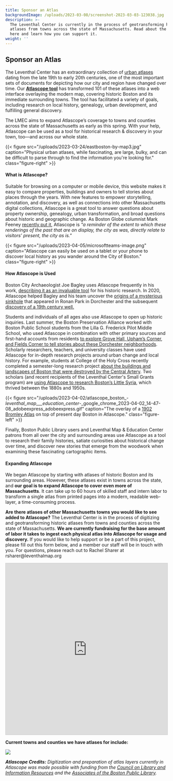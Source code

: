```yaml
---
title: Sponsor an Atlas
backgroundImage: /uploads/2023-03-08/screenshot-2023-03-03-123038.jpg
description: >-
  The Leventhal Center is currently in the process of geotransforming historic
  atlases from towns across the state of Massachusetts. Read about the project
  here and learn how you can support it.
weight: ''
---
```


## Sponsor an Atlas

The Leventhal Center has an extraordinary collection of [urban atlases](https://collections.leventhalmap.org/search?utf8=%E2%9C%93\&f%5Bcollection_name_ssim%5D%5B%5D=Urban+Maps+%28Collection+of+Distinction%29\&f%5Bsubject_facet_ssim%5D%5B%5D=Boston+%28Mass.%29--Maps\&search_field=dummy_range\&range%5Bdate_facet_yearly_itim%5D%5Bbegin%5D=1860\&range%5Bdate_facet_yearly_itim%5D%5Bend%5D=1950\&commit=Apply) dating from the late 19th to early 20th centuries, one of the most important sets of documents for depicting how our city and region have changed over time. Our **[Atlascope tool](https://www.atlascope.org/)** has transformed 101 of these atlases into a web interface overlaying the modern map, covering historic Boston and its immediate surrounding towns. The tool has facilitated a variety of goals, including research on local history, genealogy, urban development, and fulfilling general discovery.

The LMEC aims to expand Atlascope’s coverage to towns and counties across the state of Massachusetts as early as this spring. With your help, Atlascope can be used as a tool for historical research & discovery in your town, too—and across our whole state.

{{< figure src="/uploads/2023-03-24/eastboston-by-map3.jpg" caption="Physical urban atlases, while fascinating, are large, bulky, and can be difficult to parse through to find the information you're looking for." class="figure-right" >}}

#### What is Atlascope?

Suitable for browsing on a computer or mobile device, this website makes it easy to compare properties, buildings and owners to tell stories about places through the years. With new features to empower storytelling, annotation, and discovery, as well as connections into other Massachusetts digital collections, Atlascope is a great tool to answer questions about property ownership, genealogy, urban transformation, and broad questions about historic and geographic change. As Boston Globe columnist Mark Feeney [recently put it](https://www.bostonglobe.com/2023/01/19/arts/map-quest-bpls-leventhal-center-two-shows-speak-changing-city/?p1=StaffPage), Atlascope is *"a reminder of the extent to which these renderings of the past that are on display, the city as was, directly relate to visitors’ present, the city as is."*

{{< figure src="/uploads/2023-04-05/microsoftteams-image.png" caption="Atlascope can easily be used on a tablet or your phone to discover local history as you wander around the City of Boston." class="figure-right" >}}

#### How Atlascope is Used

Boston City Archaeologist Joe Bagley uses Atlascope frequently in his work, [describing it as an invaluable tool](https://www.leventhalmap.org/articles/archaeology-and-atlascope/) for his historic research. In 2020, Atlascope helped Bagley and his team uncover the [origins of a mysterious sinkhole](https://www.boston.gov/news/update-ronan-park-well) that appeared in Ronan Park in Dorchester and the subsequent [discovery of a 19th century well.](https://www.wcvb.com/article/archaeologists-discover-forgotten-well-inside-sinkhole-in-dorchesters-ronan-park/34931536#)

Students and individuals of all ages also use Atlascope to open up historic inquiries. Last summer, the Boston Preservation Alliance worked with Boston Public School students from the Lilla G. Frederick Pilot Middle School, who used Atlascope in combination with other primary sources and first-hand accounts from residents [to explore Grove Hall, Upham’s Corner, and Fields Corner to tell stories about these Dorchester neighborhoods](https://www.youtube.com/watch?v=Ak0nDQpNOe0). Scholarly researchers, teachers, and university classes have used Atlascope for in-depth research projects around urban change and local history. For example, students at College of the Holy Cross recently completed a semester-long research project [about the buildings and landscapes of Boston that were destroyed by the Central Artery](https://www.leventhalmap.org/articles/before-displacement-part-two/). Two scholars (and recent recipients of the Leventhal Center's Small Grants program) are [using Atlascope to research Boston’s Little Syria](https://www.leventhalmap.org/articles/small-grants-2023/), which thrived between the 1880s and 1950s.

{{< figure src="/uploads/2023-04-02/atlascope_boston_-_leventhal_map___education_center_-_google_chrome_2023-04-02_14-47-08_adobeexpress_adobeexpress.gif" caption="The overlay of a [1902 Bromley Atlas](https://atlascope.org/#/view:share$mode:glass$center:-71.07804,42.34943$zoom:18.69$base:massgis-2021-orthos$overlay:ark:/76611/al7rtfm98) on top of present day Boston in Atlascope." class="figure-left" >}}

Finally, Boston Public Library users and Leventhal Map & Education Center patrons from all over the city and surrounding areas use Atlascope as a tool to research their family histories, satiate curiosities about historical change over time, and discover new stories that emerge from the woodwork when examining these fascinating cartographic items.

#### Expanding Atlascope

We began Atlascope by starting with atlases of historic Boston and its surrounding areas. However, these atlases exist in towns across the state, and **our goal is to expand Atlascope to cover even more of Massachusetts**. It can take up to 60 hours of skilled staff and intern labor to transform a single atlas from printed pages into a modern, readable web-layer, a time-consuming process.

**Are there atlases of other Massachusetts towns you would like to see added to Atlascope?** The Leventhal Center is in the process of digitizing and geotransforming historic atlases from towns and counties across the state of Massachusetts. **We are currently fundraising for the base amount of labor it takes to** **ingest each physical atlas into Atlascope for usage and discovery.** If you would like to help support or be a part of this project, please fill out this form below, and a member our staff will be in touch with you. For questions, please reach out to Rachel Sharer at rsharer\@leventhalmap.org

<iframe class="airtable-embed" src="https://airtable.com/embed/shrXIWRMPwhqdsSin?backgroundColor=green" frameborder="0" onmousewheel="" width="100%" height="533" style="background: transparent; border: 1px solid #ccc;"></iframe>

**Current towns and counties we have atlases for include:**

![](/uploads/2023-04-11/screenshot-2023-04-11-103419.jpg)

***Atlascope Credits:*** *Digitization and preparation of atlas layers currently in Atlascope was made possible with funding from the* *[Council on Library and Information Resources](https://www.clir.org/)* *and the* *[Associates of the Boston Public Library](https://www.associatesbpl.org/).*
